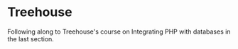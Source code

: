 # Treehouse

Following along to Treehouse's course on Integrating PHP with databases in the last section.
